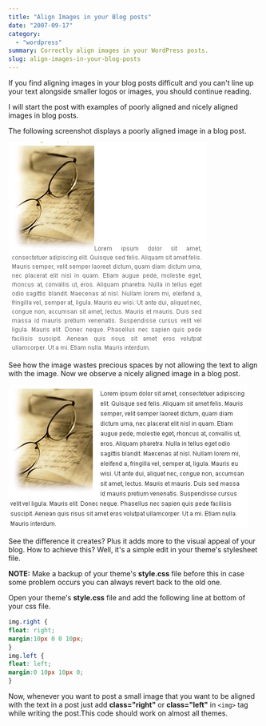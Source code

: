 ```yaml
---
title: "Align Images in your Blog posts"
date: "2007-09-17"
category: 
  - "wordpress"
summary: Correctly align images in your WordPress posts.
slug: align-images-in-your-blog-posts
---
```


If you find aligning images in your blog posts difficult and you can't line up your text alongside smaller logos or images, you should continue reading.

I will start the post with examples of poorly aligned and nicely aligned images in blog posts.

The following screenshot displays a poorly aligned image in a blog post.

![Poorly Aligned Image in Blog post](images/poor_align.jpg#center)

See how the image wastes precious spaces by not allowing the text to align with the image. Now we observe a nicely aligned image in a blog post.

![Nicely Aligned Image in Blog post](images/nice_align.jpg#center)

See the difference it creates? Plus it adds more to the visual appeal of your blog. How to achieve this? Well, it's a simple edit in your theme's stylesheet file.

**NOTE:** Make a backup of your theme's **style.css** file before this in case some problem occurs you can always revert back to the old one.

Open your theme's **style.css** file and add the following line at bottom of your css file.

```css
img.right {
float: right;
margin:10px 0 0 10px;
}
img.left {
float: left;
margin:0 10px 10px 0;
}
```

Now, whenever you want to post a small image that you want to be aligned with the text in a post just add **class="right"** or **class="left"** in `<img>` tag while writing the post.This code should work on almost all themes.
